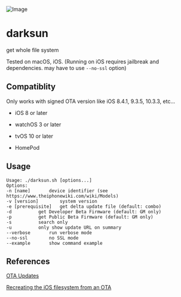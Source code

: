 ![Image](https://farm5.staticflickr.com/4212/35116006470_677981dc18_b.jpg)

# darksun

get whole file system

Tested on macOS, iOS. (Running on iOS requires jailbreak and dependencies. may have to use `--no-ssl` option)

## Compatiblity

Only works with signed OTA version like iOS 8.4.1, 9.3.5, 10.3.3, etc...

- iOS 8 or later

- watchOS 3 or later

- tvOS 10 or later

- HomePod

## Usage

	Usage: ./darksun.sh [options...]
	Options:
	-n [name]		device identifier (see https://www.theiphonewiki.com/wiki/Models)
	-v [version]		system version
	-e [prerequisite]	get delta update file (default: combo)
	-d			get Developer Beta Firmware (default: GM only)
	-p			get Public Beta Firmware (default: GM only)
	-s			search only
	-u			only show update URL on summary
	--verbose		run verbose mode
	--no-ssl		no SSL mode
	--example		show command example

## References

[OTA Updates](https://www.theiphonewiki.com/wiki/OTA_Updates)

[Recreating the iOS filesystem from an OTA](http://newosxbook.com/articles/OTA3.html)
